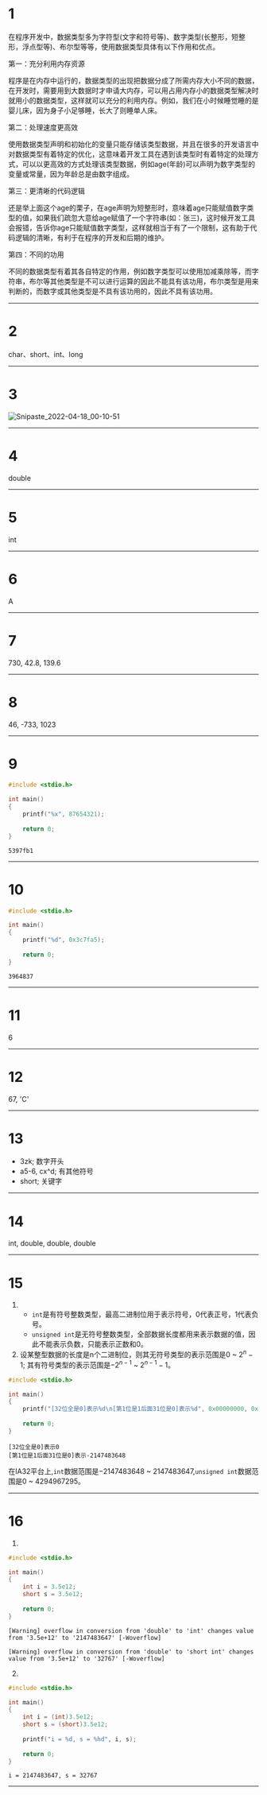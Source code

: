 # 1
在程序开发中，数据类型多为字符型(文字和符号等)、数字类型(长整形，短整形，浮点型等)、布尔型等等，使用数据类型具体有以下作用和优点。

第一：充分利用内存资源

程序是在内存中运行的，数据类型的出现把数据分成了所需内存大小不同的数据，在开发时，需要用到大数据时才申请大内存，可以用占用内存小的数据类型解决时就用小的数据类型，这样就可以充分的利用内存。例如，我们在小时候睡觉睡的是婴儿床，因为身子小足够睡，长大了则睡单人床。  

第二：处理速度更高效

使用数据类型声明和初始化的变量只能存储该类型数据，并且在很多的开发语言中对数据类型有着特定的优化，这意味着开发工具在遇到该类型时有着特定的处理方式，可以以更高效的方式处理该类型数据，例如age(年龄)可以声明为数字类型的变量或常量，因为年龄总是由数字组成。   

第三：更清晰的代码逻辑

还是举上面这个age的栗子，在age声明为短整形时，意味着age只能赋值数字类型的值，如果我们疏忽大意给age赋值了一个字符串(如：张三)，这时候开发工具会报错，告诉你age只能赋值数字类型，这样就相当于有了一个限制，这有助于代码逻辑的清晰，有利于在程序的开发和后期的维护。   

第四：不同的功用

不同的数据类型有着其各自特定的作用，例如数字类型可以使用加减乘除等，而字符串，布尔等其他类型是不可以进行运算的因此不能具有该功用，布尔类型是用来判断的，而数字或其他类型是不具有该功用的，因此不具有该功用。

***

# 2
char、short、int、long
***

# 3
![Snipaste_2022-04-18_00-10-51](https://user-images.githubusercontent.com/80318316/163722967-96783a6c-c7cd-4c33-a303-8a04eb976d9d.jpg)
***

# 4
double
***

# 5
int
***

# 6
A
***

# 7
730, 42.8, 139.6
***

# 8
46, -733, 1023
***

# 9
``` c
#include <stdio.h>

int main()
{	
	printf("%x", 87654321);
	
	return 0;
}
```
```
5397fb1
```
***

# 10
``` c
#include <stdio.h>

int main()
{	
	printf("%d", 0x3c7fa5);
	
	return 0;
}
```
```
3964837
```
***

# 11
6
***

# 12
67, 'C'
***

# 13
- 3zk; 数字开头
- a5-6, cx^d; 有其他符号
- short; 关键字
***

# 14
int, double, double, double
***

# 15
1. - `int`是有符号整数类型，最高二进制位用于表示符号，0代表正号，1代表负号。
   - `unsigned int`是无符号整数类型，全部数据长度都用来表示数据的值，因此不能表示负数，只能表示正数和0。  
2. 设某整型数据的长度是n个二进制位，则其无符号类型的表示范围是$0$ ~ $2^{n} - 1$; 其有符号类型的表示范围是$-2^{n-1}$ ~ $2^{n-1} - 1$。
```c
#include <stdio.h>

int main()
{	
	printf("[32位全是0]表示%d\n[第1位是1后面31位是0]表示%d", 0x00000000, 0x80000000);
	
	return 0;
}
```
```
[32位全是0]表示0
[第1位是1后面31位是0]表示-2147483648
```  
在IA32平台上,`int`数据范围是$-2147483648$ ~ $2147483647$,`unsigned int`数据范围是$0$ ~ $4294967295$。
***

# 16
1. 
``` c
#include <stdio.h>

int main()
{
	int i = 3.5e12;
	short s = 3.5e12;
	
	return 0;
}
```
```
[Warning] overflow in conversion from 'double' to 'int' changes value from '3.5e+12' to '2147483647' [-Woverflow]

[Warning] overflow in conversion from 'double' to 'short int' changes value from '3.5e+12' to '32767' [-Woverflow]
```
2. 
``` c
#include <stdio.h>

int main()
{
	int i = (int)3.5e12;
	short s = (short)3.5e12;
	
	printf("i = %d, s = %hd", i, s);
	
	return 0;
}
```
```
i = 2147483647, s = 32767
```
***
